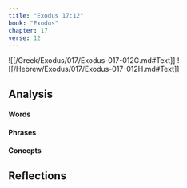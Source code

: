 ```yaml
---
title: "Exodus 17:12"
book: "Exodus"
chapter: 17
verse: 12
---
```

![[/Greek/Exodus/017/Exodus-017-012G.md#Text]]
![[/Hebrew/Exodus/017/Exodus-017-012H.md#Text]]

## Analysis

#### Words

#### Phrases

#### Concepts

## Reflections
